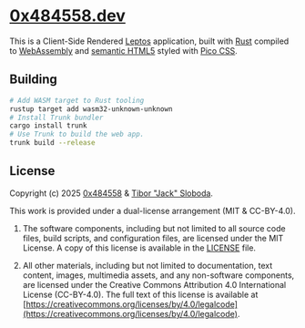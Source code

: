 # [0x484558.dev](https://0x484558.dev)

This is a Client-Side Rendered [Leptos](https://leptos.dev/) application, built with [Rust](https://www.rust-lang.org/) compiled to [WebAssembly](https://webassembly.org/) and [semantic HTML5](https://web.dev/learn/html/semantic-html/) styled with [Pico CSS](https://picocss.com/).

## Building

```sh
# Add WASM target to Rust tooling
rustup target add wasm32-unknown-unknown
# Install Trunk bundler
cargo install trunk
# Use Trunk to build the web app.
trunk build --release
```

## License

Copyright (c) 2025 [0x484558](https://github.com/0x484558) & [Tibor "Jack" Sloboda](https://github.com/slobodaapl).

This work is provided under a dual-license arrangement (MIT & CC-BY-4.0).

1. The software components, including but not limited to all source code files, build scripts, and configuration files, are licensed under the MIT License. A copy of this license is available in the [LICENSE](LICENSE) file.

2. All other materials, including but not limited to documentation, text content, images, multimedia assets, and any non-software components, are licensed under the Creative Commons Attribution 4.0 International License (CC-BY-4.0). The full text of this license is available at [https://creativecommons.org/licenses/by/4.0/legalcode](https://creativecommons.org/licenses/by/4.0/legalcode).
